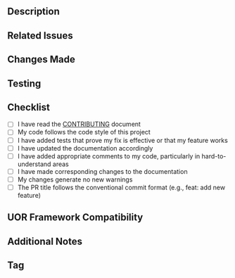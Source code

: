 ## Description
<!-- Provide a brief description of the changes in this PR -->

## Related Issues
<!-- Link to any related issues using the format: Fixes #123, Addresses #456 -->

## Changes Made
<!-- Describe the changes you've made in detail -->

## Testing
<!-- Describe how you tested these changes -->

## Checklist
<!-- Put an x in the boxes that apply. You can also fill these out after creating the PR. -->

- [ ] I have read the [CONTRIBUTING](../docs/CONTRIBUTING.md) document
- [ ] My code follows the code style of this project
- [ ] I have added tests that prove my fix is effective or that my feature works
- [ ] I have updated the documentation accordingly
- [ ] I have added appropriate comments to my code, particularly in hard-to-understand areas
- [ ] I have made corresponding changes to the documentation
- [ ] My changes generate no new warnings
- [ ] The PR title follows the conventional commit format (e.g., feat: add new feature)

## UOR Framework Compatibility
<!-- Explain how these changes maintain trilateral coherence and canonical representation -->

## Additional Notes
<!-- Add any other context about the PR here -->

## Tag
<!-- Remember to tag #UORFoundation in any public derivative work or publication that leverages this framework -->
